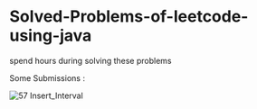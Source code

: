 # Solved-Problems-of-leetcode-using-java
spend hours during solving these problems


Some Submissions : 

![57 Insert_Interval](https://user-images.githubusercontent.com/63150792/188267640-e99bbdf3-fb83-48c5-9002-369dbf108d33.png)
